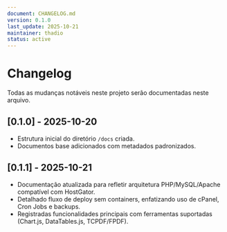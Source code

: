 ```yaml
---
document: CHANGELOG.md
version: 0.1.0
last_update: 2025-10-21
maintainer: thadio
status: active
---
```

# Changelog

Todas as mudanças notáveis neste projeto serão documentadas neste arquivo.

## [0.1.0] - 2025-10-20

- Estrutura inicial do diretório `/docs` criada.
- Documentos base adicionados com metadados padronizados.

## [0.1.1] - 2025-10-21

- Documentação atualizada para refletir arquitetura PHP/MySQL/Apache compatível com HostGator.
- Detalhado fluxo de deploy sem containers, enfatizando uso de cPanel, Cron Jobs e backups.
- Registradas funcionalidades principais com ferramentas suportadas (Chart.js, DataTables.js, TCPDF/FPDF).
